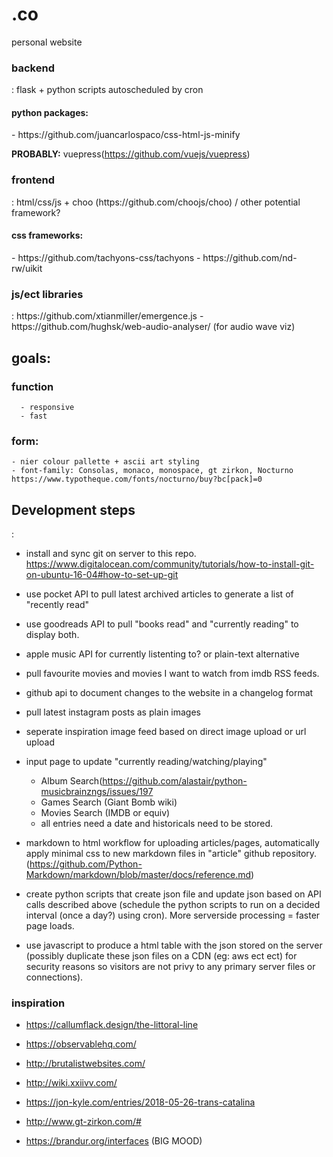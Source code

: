 # .co
personal website

<h3>backend</h3>: flask + python scripts autoscheduled by cron
<h4>python packages:</h4>
- https://github.com/juancarlospaco/css-html-js-minify

**PROBABLY:**
vuepress(https://github.com/vuejs/vuepress)

<h3>frontend</h3>: html/css/js + choo (https://github.com/choojs/choo) / other potential framework?
<h4>css frameworks:</h4>
 - https://github.com/tachyons-css/tachyons
 - https://github.com/nd-rw/uikit

<h3>js/ect libraries</h3>: https://github.com/xtianmiller/emergence.js
  - https://github.com/hughsk/web-audio-analyser/ (for audio wave viz)

<h2>goals:</h2>
  
  <h3>function</h3>

      - responsive
      - fast

  <h3>form:</h3>

    - nier colour pallette + ascii art styling
    - font-family: Consolas, monaco, monospace, gt zirkon, Nocturno
    https://www.typotheque.com/fonts/nocturno/buy?bc[pack]=0

<h2>Development steps</h2>:
  
  - install and sync git on server to this repo. https://www.digitalocean.com/community/tutorials/how-to-install-git-on-ubuntu-16-04#how-to-set-up-git
  
  - use pocket API to pull latest archived articles to generate a list of "recently read"
  
  - use goodreads API to pull "books read" and "currently reading" to display both.
  
  - apple music API for currently listenting to? or plain-text alternative
  
  - pull favourite movies and movies I want to watch from imdb RSS feeds.
  
  - github api to document changes to the website in a changelog format
  
  - pull latest instagram posts as plain images

  - seperate inspiration image feed based on direct image upload or url upload
  
  - input page to update "currently reading/watching/playing" 
      - Album Search(https://github.com/alastair/python-musicbrainzngs/issues/197
      - Games Search (Giant Bomb wiki)
      - Movies Search (IMDB or equiv)
      - all entries need a date and historicals need to be stored.
  
  - markdown to html workflow for uploading articles/pages, automatically apply minimal css to new markdown files in "article" github repository. (https://github.com/Python-Markdown/markdown/blob/master/docs/reference.md)
  
  - create python scripts that create json file and update json based on API calls described above (schedule the python scripts to run on a decided interval (once a day?) using cron). More serverside processing = faster page loads.
  
  - use javascript to produce a html table with the json stored on the server (possibly duplicate these json files on a CDN (eg: aws ect ect) for security reasons so visitors are not privy to any primary server files or connections).


<h3>inspiration</h3>

- https://callumflack.design/the-littoral-line

- https://observablehq.com/

- http://brutalistwebsites.com/

- http://wiki.xxiivv.com/

- https://jon-kyle.com/entries/2018-05-26-trans-catalina


- http://www.gt-zirkon.com/#

- https://brandur.org/interfaces (BIG MOOD)


